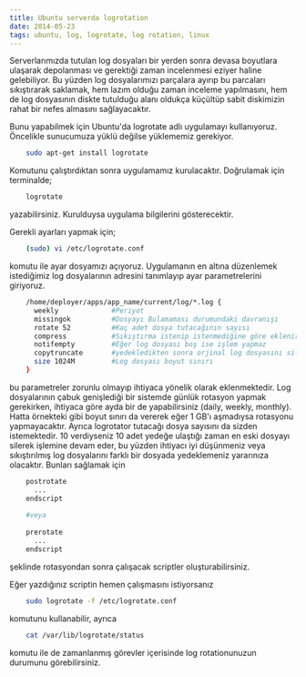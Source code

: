 ```yaml
---
title: Ubuntu serverda logrotation
date: 2014-05-23
tags: ubuntu, log, logrotate, log rotation, linux
---
```


Serverlarımızda tutulan log dosyaları bir yerden sonra devasa boyutlara ulaşarak depolanması ve gerektiği zaman incelenmesi eziyer haline gelebiliyor. Bu yüzden log dosyalarımızı parçalara ayırıp bu parcaları sıkıştırarak saklamak, hem lazım olduğu zaman inceleme yapılmasını, hem de log dosyasının diskte tutulduğu alanı oldukça küçültüp sabit diskimizin rahat bir nefes almasını sağlayacaktır.

Bunu yapabilmek için Ubuntu'da logrotate adlı uygulamayı kullanıyoruz. Öncelikle sunucumuza yüklü değilse yüklememiz gerekiyor.

```bash
    sudo apt-get install logrotate
```

Komutunu çalıştırdıktan sonra uygulamamız kurulacaktır. Doğrulamak için terminalde;

```bash
	logrotate
```

yazabilirsiniz. Kurulduysa uygulama bilgilerini gösterecektir.

Gerekli ayarları yapmak için;

```bash
	(sudo) vi /etc/logrotate.conf
```

komutu ile ayar dosyamızı açıyoruz. Uygulamanın en altına düzenlemek istediğimiz log dosyalarının adresini tanımlayıp ayar parametrelerini giriyoruz.

```bash
	/home/deployer/apps/app_name/current/log/*.log {
	  weekly             #Periyot
	  missingok          #Dosyayı Bulamaması durumundaki davranışı
	  rotate 52          #Kaç adet dosya tutacağının sayısı
	  compress           #Sıkıştırma istenip istenmediğine göre eklenir
	  notifempty         #Eğer log dosyası boş ise işlem yapmaz
	  copytruncate       #yedekledikten sonra orjinal log dosyasını silip yeni bir tane oluşturur
	  size 1024M         #Log dosyası boyut sınırı
	}
```

bu parametreler zorunlu olmayıp ihtiyaca yönelik olarak eklenmektedir. Log dosyalarının çabuk genişlediği bir sistemde günlük rotasyon yapmak gerekirken, ihtiyaca göre ayda bir de yapabilirsiniz (daily, weekly, monthly). Hatta örnekteki gibi boyut sınırı da vererek eğer 1 GB'ı aşmadıysa rotasyonu yapmayacaktır. Ayrıca logrotator tutacağı dosya sayısını da sizden istemektedir. 10 verdiyseniz 10 adet yedeğe ulaştığı zaman en eski dosyayı silerek işlemine devam eder, bu yüzden ihtiyacı iyi düşünmeniz veya sıkıştırılmış log dosyalarını farklı bir dosyada yedeklemeniz yararınıza olacaktır. Bunları sağlamak için

```bash
	postrotate
	  ...
	endscript
	
	#veya
	
	prerotate
	  ...
	endscript
```

şeklinde rotasyondan sonra çalışacak scriptler oluşturabilirsiniz.

Eğer yazdığınız scriptin hemen çalışmasını istiyorsanız

```bash
    sudo logrotate -f /etc/logrotate.conf
```

komutunu kullanabilir, ayrıca

```bash
    cat /var/lib/logrotate/status
```

komutu ile de zamanlanmış görevler içerisinde log rotationunuzun durumunu görebilirsiniz.
